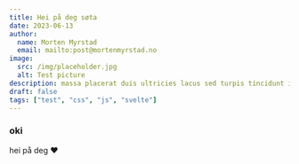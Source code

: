 ```yaml
---
title: Hei på deg søta
date: 2023-06-13
author:
  name: Morten Myrstad
  email: mailto:post@mortenmyrstad.no
image:
  src: /img/placeholder.jpg
  alt: Test picture
description: massa placerat duis ultricies lacus sed turpis tincidunt id aliquet risus feugiat in ante metus dictum at tempor commodo ullamcorper
draft: false
tags: ["test", "css", "js", "svelte"]
---
```


### oki

hei på deg &hearts;
